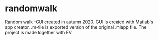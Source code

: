 # randomwalk
Random walk -GUI created in autumn 2020. GUI is created with Matlab's app creator. .m-file is exported version of the original .mlapp file. The project is made together with EV.
